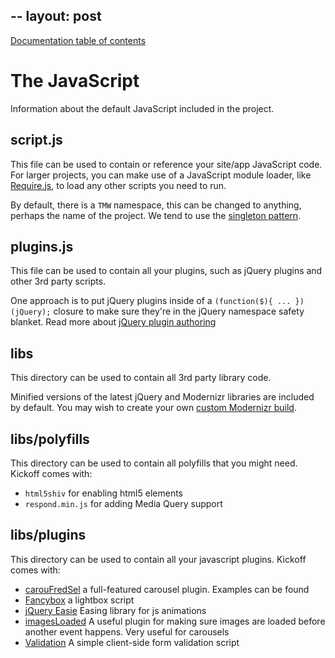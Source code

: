 --
layout: post
---

[Documentation table of contents](readme.md)

# The JavaScript

Information about the default JavaScript included in the project.

## script.js

This file can be used to contain or reference your site/app JavaScript code.
For larger projects, you can make use of a JavaScript module loader, like
[Require.js](http://requirejs.org/), to load any other scripts you need to
run.

By default, there is a `TMW` namespace, this can be changed to anything, perhaps the name of the project. We tend to use the [singleton pattern](http://addyosmani.com/resources/essentialjsdesignpatterns/book/#singletonpatternjavascript).

## plugins.js

This file can be used to contain all your plugins, such as jQuery plugins and
other 3rd party scripts.

One approach is to put jQuery plugins inside of a `(function($){ ...
})(jQuery);` closure to make sure they're in the jQuery namespace safety
blanket. Read more about [jQuery plugin
authoring](http://docs.jquery.com/Plugins/Authoring#Getting_Started)

## libs

This directory can be used to contain all 3rd party library code.

Minified versions of the latest jQuery and Modernizr libraries are included by
default. You may wish to create your own [custom Modernizr
build](http://www.modernizr.com/download/).

## libs/polyfills

This directory can be used to contain all polyfills that you might need. Kickoff comes with:

* `html5shiv` for enabling html5 elements
* `respond.min.js` for adding Media Query support

## libs/plugins

This directory can be used to contain all your javascript plugins. Kickoff comes with:
* [carouFredSel](http://caroufredsel.frebsite.nl/) a full-featured carousel plugin. Examples can be found
* [Fancybox](http://fancyapps.com/fancybox/) a lightbox script
* [jQuery Easie](http://janne.aukia.com/easie/) Easing library for js animations
* [imagesLoaded](https://github.com/desandro/imagesloaded) A useful plugin for making sure images are loaded before another event happens. Very useful for carousels
* [Validation](http://bassistance.de/jquery-plugins/jquery-plugin-validation/) A simple client-side form validation script
